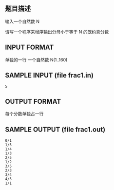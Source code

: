 ## 题目描述

输入一个自然数 N

请写一个程序来增序输出分母小于等于 N 的既约真分数

## INPUT FORMAT
单独的一行 一个自然数 N(1..160)

## SAMPLE INPUT (file frac1.in)
```
5
```
## OUTPUT FORMAT
每个分数单独占一行
## SAMPLE OUTPUT (file frac1.out)
```
0/1
1/5
1/4
1/3 
2/5
1/2
3/5
2/3
3/4
4/5
1/1
```
